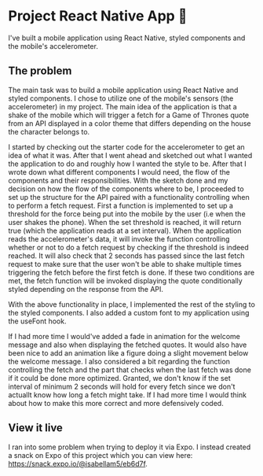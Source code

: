# Project React Native App 📱

I've built a mobile application using React Native, styled components and the mobile's accelerometer.


## The problem

The main task was to build a mobile application using React Native and styled components. I chose to utilize one of the mobile's sensors (the accelerometer) in my project. The main idea of the application is that a shake of the mobile which will trigger a fetch for a Game of Thrones quote from an API displayed in a color theme that differs depending on the house the character belongs to.

I started by checking out the starter code for the accelerometer to get an idea of what it was. After that I went ahead and sketched out what I wanted the application to do and roughly how I wanted the style to be. After that I wrote down what different components I would need, the flow of the components and their responsibilities. With the sketch done and my decision on how the flow of the components where to be, I proceeded to set up the structure for the API paired with a functionality controlling when to perform a fetch request. First a function is implemented to set up a threshold for the force being put into the mobile by the user (i.e when the user shakes the phone). When the set threshold is reached, it will return true (which the application reads at a set interval). When the application reads the accelerometer's data, it will invoke the function controlling whether or not to do a fetch request by checking if the threshold is indeed reached. It will also check that 2 seconds has passed since the last fetch request to make sure that the user won't be able to shake multiple times triggering the fetch before the first fetch is done. If these two conditions are met, the fetch function will be invoked displaying the quote conditionally styled depending on the response from the API.

With the above functionality in place, I implemented the rest of the styling to the styled components. I also added a custom font to my application using the useFont hook. 

If I had more time I would've added a fade in animation for the welcome message and also when displaying the fetched quotes. It would also have been nice to add an animation like a figure doing a slight movement below the welcome message. I also considered a bit regarding the function controlling the fetch and the part that checks when the last fetch was done if it could be done more optimized. Granted, we don't know if the set interval of minimum 2 seconds will hold for every fetch since we don't actuallt know how long a fetch might take. If I had more time I would think about how to make this more correct and more defensively coded.


## View it live

I ran into some problem when trying to deploy it via Expo. I instead created a snack on Expo of this project which you can view here: https://snack.expo.io/@isabellam5/eb6d7f. 